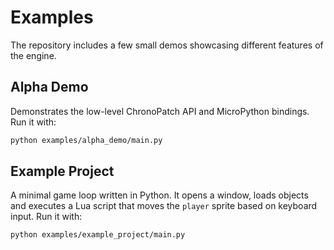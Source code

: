 # Examples

The repository includes a few small demos showcasing different features of the
engine.

## Alpha Demo

Demonstrates the low-level ChronoPatch API and MicroPython bindings. Run it
with:

```bash
python examples/alpha_demo/main.py
```

## Example Project

A minimal game loop written in Python. It opens a window, loads objects and
executes a Lua script that moves the `player` sprite based on keyboard input.
Run it with:

```bash
python examples/example_project/main.py
```
